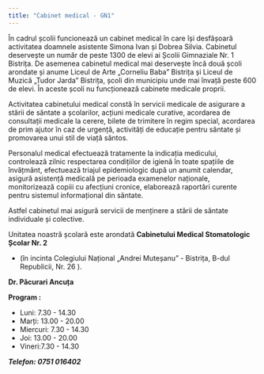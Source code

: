 ```yaml
---
title: "Cabinet medical - GN1"
---
```

În cadrul școlii funcionează un cabinet medical în care își desfășoară activitatea doamnele asistente Simona Ivan și Dobrea Silvia.
Cabinetul deservește un număr de peste 1300 de elevi ai Școlii Gimnaziale Nr. 1 Bistrița.
De asemenea cabinetul medical mai deservește încă două școli arondate și anume Liceul de Arte „Corneliu Baba” Bistrița și Liceul de Muzică „Tudor Jarda” Bistrița, școli din municipiu unde mai învață peste 600 de elevi. În aceste școli nu funcționează cabinete medicale proprii.

Activitatea cabinetului medical constă în servicii medicale de asigurare a stării de săntate a școlarilor, acțiuni medicale curative, acordarea de consultații medicale la cerere, bilete de trimitere în regim special, acordarea de prim ajutor în caz de urgență, activități de educație pentru săntate și promovarea unui stil de viață săntos.

Personalul medical efectuează tratamente la indicația medicului, controlează zilnic respectarea condițiilor de igienă în toate spațiile de învățmânt, efectuează triajul epidemiologic după un anumit calendar, asigură asistență medicală pe perioada examenelor naționale, monitorizează copiii cu afecțiuni cronice, elaborează raportări curente pentru sistemul informațional din săntate.

Astfel cabinetul mai asigură servicii de menținere a stării de săntate individuale și colective.

Unitatea noastră școlară este arondată **Cabinetului Medical Stomatologic Școlar Nr. 2**

- (în incinta Colegiului Național „Andrei Muteșanu” - Bistrița, B-dul Republicii, Nr. 26 ).

**Dr. Păcurari Ancuța**

**Program :**

- Luni: 7.30 - 14.30
- Marți: 13.00 - 20.00
- Miercuri: 7.30 - 14.30
- Joi: 13.00 - 20.00
- Vineri:7.30 - 14.30

***Telefon: 0751 016402***

